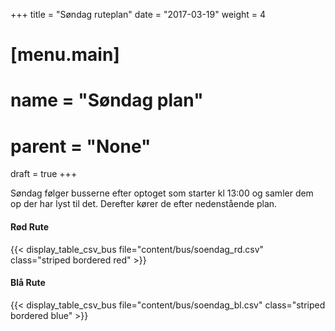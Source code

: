 +++
title = "Søndag ruteplan"
date = "2017-03-19"
weight = 4
# [menu.main]
# name = "Søndag plan"
# parent = "None"
draft = true
+++

Søndag følger busserne efter optoget som starter kl 13:00 og samler dem op der har lyst til det.
Derefter kører de efter nedenstående plan.

#### Rød Rute

{{< display_table_csv_bus file="content/bus/soendag_rd.csv" class="striped bordered red" >}}

#### Blå Rute

{{< display_table_csv_bus file="content/bus/soendag_bl.csv" class="striped bordered blue" >}}